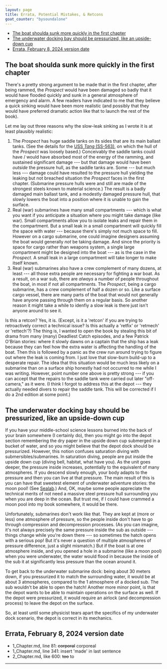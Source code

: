 ```yaml
---
layout: page
title: Errata, Potential Mistakes, & Retcons
goat_counter: "bysoundalone" 
---
```



* [The boat shoulda sunk more quickly in the first chapter](#the-boat-shoulda-sunk-more-quickly-in-the-first-chapter)
* [The underwater docking bay should be pressurized, like an upside-down cup](#the-underwater-docking-bay-should-be-pressurized-like-an-upside-down-cup)
* [Errata, February 8, 2024 version date](#errata-february-8-2024-version-date)

## The boat shoulda sunk more quickly in the first chapter
There's a pretty strong argument to be made that in the first chapter, after being rammed, the *Prospect* would have been damaged so badly that it would have flooded quickly and sunk in a general atmosphere of emergency and alarm. A few readers have indicated to me that they believe a quick sinking would have been more realistic (and possibly that they would have preferred dramatic action like that to launch the rest of the book).

Let me lay out three reasons why the slow-leak sinking as I wrote it is at least plausibly realistic:

1. The *Prospect* has huge saddle tanks on its sides that are its main ballast tanks. (See the details for the [USS _Tang_ (SS-563)](https://en.wikipedia.org/wiki/USS_Tang_(SS-563)), on which the hull of the *Prospect* was loosely based.) Conceivably the saddle tanks could have / would have absorbed most of the energy of the ramming, and sustained significant damage --- but that damage would have been *outside* the pressure hull, as the saddle tanks are. Some --- but much less --- damage could have resulted to the pressure hull yielding the leaking but not breached situation the *Prospect* faces in the first chapter. (Submarine pressure hulls were and still are made of the strongest steels known to material science.) The result is a badly damaged main ballast tank, and a modestly damaged pressure hull, that slowly lowers the boat into a position where it is unable to gain the surface.
2. Real (war) submarines have many small compartments --- which is what you want if you anticipate a situation where you might take damage (like war). Small compartments allow you to isolate leaks and repair them in the compartment. But a small leak in a small compartment will quickly fill the space with water --- because there's simply not much space to fill. However on a cargo submarine, one could imagine designers assuming the boat would generally *not* be taking damage. And since the priority is space for cargo rather than weapons system, a single large compartment might be designed into the boat --- as is the case in the *Prospect*. A small leak in a large compartment will take longer to make itself known.
3. Real (war) submarines also have a crew complement of many dozens, at least --- all those extra people are necessary for fighting a war boat. As a result, on a war sub, there are *always* a number of people throughout the boat, in most if not all compartments. The *Prospect*, being a cargo submarine, has a crew complement of half a dozen or so. Like a surface cargo vessel, there are many parts of the boat that would not generally have anyone passing through them on a regular basis. So another reason it might take a while to idenfiy a slow leak is there just isn't anyone around to see it.

Is this a retcon? Yes, it is. (Except, is it a 'retcon' if you are trying to retroactively correct a technical issue? Is this actually a 'retfix' or 'retmech' or 'rettech'?) The thing is, I wanted to open the book by stealing this bit of drama from many (many) Deadliest Catch episodes, and a few Patrick O'Brian stories: where it slowly dawns on a captain that the ship has a leak because they can feel how the extra water is affecting the handling of the boat. Then this is followed by a panic as the crew run around trying to figure out where the leak is coming from. I just love that slow-burn build-up to a desperate repair. The idea that this situation would be much less likely on a submarine than on a surface ship honestly had not occurred to me while I was writing. However, point number one above is pretty strong --- if you can accept that the repairs to the saddle tank were carried out later "off-camera," as it were. (I think I forgot to address this at the depot --- they actually needed divers to repair the saddle tank. This will be corrected if I do a 2nd edition at some point.)

## The underwater docking bay should be pressurized, like an upside-down cup
If you have your middle-school science lessons burned into the back of your brain somewhere (I certainly do), then you might go into the depot section remembering the dry paper in the upside down cup submerged in a bucket of water, and so you might believe that the depot dock should be pressurized. However, this notion confuses saturation diving with submersibles/submarines. In saturation diving, people are put inside the upside down cup (diving bell, habitat, what have you). As the unit goes deeper, the pressure inside increases, potentially to the equivalent of many atmospheres. If you descend slowly enough, your body adapts to the pressure and then you can live at that pressure. The main result of this is you can have that sweetest element of underwater adventure stories: the moon pool! (See [Sealab](https://en.wikipedia.org/wiki/SEALAB).) And, OK, maybe some people appreciate the technical merits of not need a massive steel pressure hull surrounding you when you are deep in the ocean. But trust me, if I could have crammed a moon pool into my book somewhere, it would be there.

Unfortunately, submarines don't work like that. They are kept at (more or less) one atmosphere of pressure, so the people inside don't have to go through compression and decompression processes. (As you can imagine, it's not always precisely the same pressure inside the sub as outside --- things change while you're down there --- so sometimes the hatch opens with a serious pop! But it's never a question of multiple atmospheres of pressure difference, just a slight mismatch.) But if the boat is at one atmosphere inside, and you opened a hole in a submarine (like a moon pool) when you were underwater, the water would flood in because the inside of the sub it at significantly less pressure than the ocean around it.

To get back to the underwater submarine dock: being about 30 meters down, if you pressurized it to match the surrounding water, it would be at about 3 atmospheres, compared to the 1 atmosphere of a docked sub. The sub wouldn't be able to open the hatch! Another more minor point, is that the depot wants to be able to maintain operations on the surface as well. If the depot were pressurized, it would require an airlock (and decompression process) to leave the depot on the surface.

So, at least until some physicist tears apart the specifics of my underwater dock scenario, the depot is correct in its mechanics.

## Errata, February 8, 2024 version date
* 1_Chapter.md, line 81: ~~corporal~~ corporeal
* 1_Chapter.md, line 341: insert 'made' in last sentence
* 2_Chapter.md, like 600: ~~too~~ to


----------------------------------------

